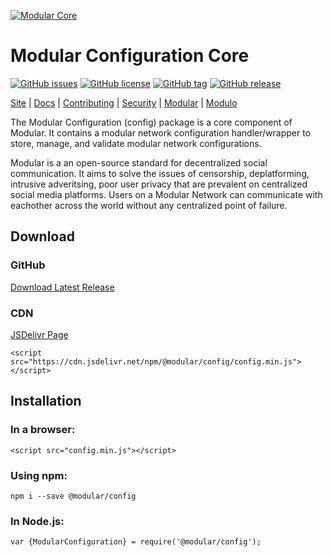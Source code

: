 [![Modular Core](https://raw.githubusercontent.com/modular/configuration/master/site/config.png "Modular Core")](https://config.core.modular.social/ "Modular Core")

# Modular Configuration Core
[![GitHub issues](https://img.shields.io/github/issues/modular/configuration)](https://github.com/modular/configuration/issues)
[![GitHub license](https://img.shields.io/github/license/modular/configuration)](https://github.com/modular/configuration/blob/master/LICENSE)
[![GitHub tag](https://img.shields.io/github/tag/modular/configuration.svg)](https://github.com/modular/configuration/tags)
[![GitHub release](https://img.shields.io/github/release/modular/configuration.svg)](https://github.com/modular/configuration/releases)


[Site](https://config.core.modular.social/) |
[Docs](https://config.core.modular.social/docs/) |
[Contributing](https://github.com/modular/configuration/blob/master/CONTRIBUTING.md) |
[Security](https://github.com/modular/configuration/blob/master/SECURITY.md) |
[Modular](https://github.com/modular) |
[Modulo](https://github.com/modulo)

The Modular Configuration (config) package is a core component of Modular. It contains a modular network configuration handler/wrapper to store, manage, and validate modular network configurations.

Modular is a an open-source standard for decentralized social communication. It aims to solve the issues of censorship, deplatforming, intrusive adveritsing, poor user privacy that are prevalent on centralized social media platforms. Users on a Modular Network can communicate with eachother across the world without any centralized point of failure.

## Download
### GitHub
[Download Latest Release](https://github.com/modular/configuration/releases)

### CDN
[JSDelivr Page](https://www.jsdelivr.com/package/npm/@modular/config)

	<script src="https://cdn.jsdelivr.net/npm/@modular/config/config.min.js"></script>

## Installation
### In a browser:
	<script src="config.min.js"></script>

### Using npm:
	npm i --save @modular/config

### In Node.js:
	var {ModularConfiguration} = require('@modular/config');

